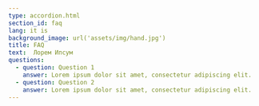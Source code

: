 ```yaml
---
type: accordion.html
section_id: faq
lang: it is
background_image: url('assets/img/hand.jpg')
title: FAQ
text:  Лорем Ипсум
questions:
  - question: Question 1
    answer: Lorem ipsum dolor sit amet, consectetur adipiscing elit.
  - question: Question 2
    answer: Lorem ipsum dolor sit amet, consectetur adipiscing elit.
---
```

